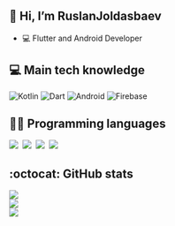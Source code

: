 ## 👋 Hi, I’m RuslanJoldasbaev
- 💻 Flutter and Android Developer

<!---
RuslanJoldasbaev/RuslanJoldasbaev is a ✨ special ✨ repository because its `README.md` (this file) appears on your GitHub profile.
You can click the Preview link to take a look at your changes.
--->

## 💻  Main tech knowledge
![Kotlin](https://img.shields.io/badge/Kotlin-8382E3?&style=flat-square&logo=kotlin&logoColor=white)
![Dart](https://img.shields.io/badge/Dart-0095D5?&style=flat-square&logo=dart&logoColor=white)
![Android](https://img.shields.io/badge/Android-3DDC84?style=flat-square&logo=android&logoColor=white)
![Firebase](https://img.shields.io/badge/Firebase-FFCA28.svg?&style=flat-square&logo=firebase&logoColor=white)

## 👨‍💻  Programming languages

<img  src="https://img.shields.io/badge/Kotlin-8382E3?style=for-the-badge&logo=kotlin&logoColor=white">&nbsp;
<img  src="https://img.shields.io/badge/Dart-0095D5?style=for-the-badge&logo=dart&logoColor=white">&nbsp;
<img  src="https://img.shields.io/badge/Python-E56F08?style=for-the-badge&logo=python&logoColor=white">&nbsp;
<img  src="https://img.shields.io/badge/C++-b33939?style=for-the-badge&logo=sql&logoColor=white">&nbsp;


## :octocat: GitHub stats

<img src="https://github-readme-stats.vercel.app/api?username=RuslanJoldasbaev&count_private=true&show_icons=true&theme=tokyonight" /><br/>
<img src="https://github-readme-streak-stats.herokuapp.com/?user=RuslanJoldasbaev&theme=tokyonight" /><br/>
<img src="https://github-readme-stats.vercel.app/api/top-langs/?username=RuslanJoldasbaev&layout=compact&theme=tokyonight&langs_count=9" />
